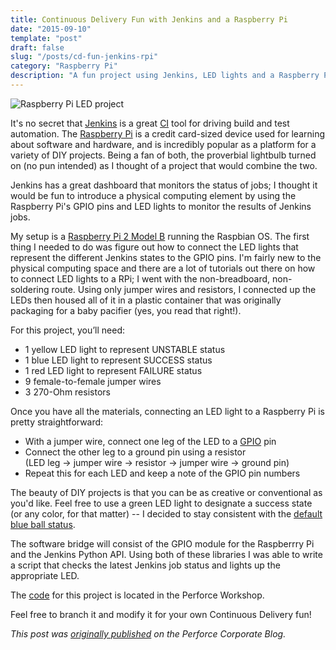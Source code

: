 ```yaml
---
title: Continuous Delivery Fun with Jenkins and a Raspberry Pi
date: "2015-09-10"
template: "post"
draft: false
slug: "/posts/cd-fun-jenkins-rpi"
category: "Raspberry Pi"
description: "A fun project using Jenkins, LED lights and a Raspberry Pi."
---
```

![Raspberry Pi LED project](/media/rpi_led.jpg)

It's no secret that [Jenkins](https://jenkins-ci.org/) is a great [CI](https://www.thoughtworks.com/continuous-integration) tool for driving build and test automation. The [Raspberry Pi](https://www.raspberrypi.org/) is a credit card-sized device used for learning about software and hardware, and is incredibly popular as a platform for a variety of DIY projects. Being a fan of both, the proverbial lightbulb turned on (no pun intended) as I thought of a project that would combine the two.

Jenkins has a great dashboard that monitors the status of jobs; I thought it would be fun to introduce a physical computing element by using the Raspberry Pi's GPIO pins and LED lights to monitor the results of Jenkins jobs.

My setup is a [Raspberry Pi 2 Model B](http://www.raspberrypi.org/products/raspberry-pi-2-model-b/) running the Raspbian OS. The first thing I needed to do was figure out how to connect the LED lights that represent the different Jenkins states to the GPIO pins. I'm fairly new to the physical computing space and there are a lot of tutorials out there on how to connect LED lights to a RPi; I went with the non-breadboard, non-soldering route. Using only jumper wires and resistors, I connected up the LEDs then housed all of it in a plastic container that was originally packaging for a baby pacifier (yes, you read that right!).

For this project, you’ll need:

* 1 yellow LED light to represent UNSTABLE status
* 1 blue LED light to represent SUCCESS status
* 1 red LED light to represent FAILURE status
* 9 female-to-female jumper wires
* 3 270-Ohm resistors

Once you have all the materials, connecting an LED light to a Raspberry Pi is pretty straightforward:

* With a jumper wire, connect one leg of the LED to a [GPIO](https://www.raspberrypi.org/documentation/usage/gpio/) pin
* Connect the other leg to a ground pin using a resistor    
 (LED leg -> jumper wire -> resistor -> jumper wire -> ground pin)
* Repeat this for each LED and keep a note of the GPIO pin numbers 

The beauty of DIY projects is that you can be as creative or conventional as you'd like. Feel free to use a green LED light to designate a success state (or any color, for that matter) -- I decided to stay consistent with the [default blue ball status](https://jenkins.io/blog/2012/03/13/why-does-jenkins-have-blue-balls/).

The software bridge will consist of the GPIO module for the Raspberrry Pi and the Jenkins Python API. Using both of these libraries I was able to write a script that checks the latest Jenkins job status and lights up the appropriate LED.

The [code](https://swarm.workshop.perforce.com/files/guest/liz_lam/jenkins-rpi-led-status) for this project is located in the Perforce Workshop.

Feel free to branch it and modify it for your own Continuous Delivery fun!

*This post was [originally published](https://www.perforce.com/blog/150910/continuous-delivery-fun-jenkins-raspberry-pi) on the Perforce Corporate Blog.*
